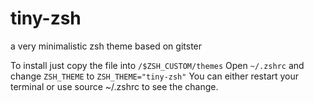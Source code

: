 # tiny-zsh
a very minimalistic zsh theme based on gitster

To install just copy the file into ```/$ZSH_CUSTOM/themes``` 
Open ```~/.zshrc``` and change ```ZSH_THEME``` to ```ZSH_THEME="tiny-zsh"``` 
You can either restart your terminal or use source ~/.zshrc to see the change.
